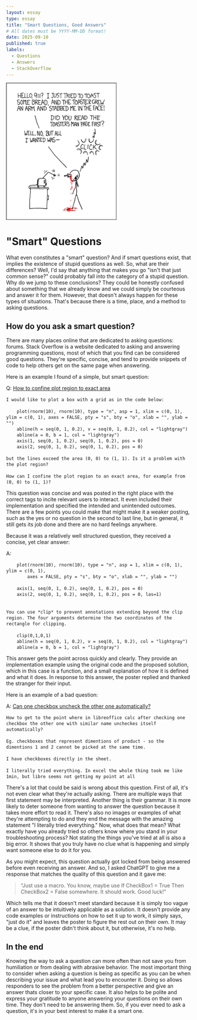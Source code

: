 ```yaml
---
layout: essay
type: essay
title: "Smart Questions, Good Answers"
# All dates must be YYYY-MM-DD format!
date: 2025-09-10
published: true
labels:
  - Questions
  - Answers
  - StackOverflow
---
```


<img width="300px" class="rounded float-start pe-4" src="../img/smart-questions/rtfm.png">

# "Smart" Questions

What even constitutes a "smart" question? And if smart questions exist, that implies the existence of stupid questions as well. So, what are their differences? Well, I'd say that anything that makes you go "isn't that just common sense?" could probably fall into the category of a stupid question. Why do we jump to these conclusions? They could be honestly confused about something that we already know and we could simply be courteous and answer it for them. However, that doesn't always happen for these types of situations. That's because there is a time, place, and a method to asking questions.

## How do you ask a smart question?

There are many places online that are dedicated to asking questions: forums. Stack Overflow is a website dedicated to asking and answering programming questions, most of which that you find can be considered good questions. They're specific, concise, and tend to provide snippets of code to help others get on the same page when answering. 

Here is an example I found of a simple, but smart question:  


Q: [How to confine plot region to exact area](https://stackoverflow.com/questions/60750125/how-to-confine-plot-region-to-exact-area)
```
I would like to plot a box with a grid as in the code below:

    plot(rnorm(10), rnorm(10), type = "n", asp = 1, xlim = c(0, 1), ylim = c(0, 1), axes = FALSE, pty = "s", bty = "o", xlab = "", ylab = "")
    abline(h = seq(0, 1, 0.2), v = seq(0, 1, 0.2), col = "lightgray")
    abline(a = 0, b = 1, col = "lightgray")
    axis(1, seq(0, 1, 0.2), seq(0, 1, 0.2), pos = 0)
    axis(2, seq(0, 1, 0.2), seq(0, 1, 0.2), pos = 0)

but the lines exceed the area (0, 0) to (1, 1). Is it a problem with the plot region?

How can I confine the plot region to an exact area, for example from (0, 0) to (1, 1)?
```  

This question was concise and was posted in the right place with the correct tags to incite relevant users to interact. It even included their implementation and specified the intended and unintended outcomes. There are a few points you could make that might make it a weaker posting, such as the yes or no question in the second to last line, but in general, it still gets its job done and there are no hard feelings anywhere.

Because it was a relatively well structured question, they received a concise, yet clear answer:

A: 
```
    plot(rnorm(10), rnorm(10), type = "n", asp = 1, xlim = c(0, 1), ylim = c(0, 1), 
        axes = FALSE, pty = "s", bty = "o", xlab = "", ylab = "")

    axis(1, seq(0, 1, 0.2), seq(0, 1, 0.2), pos = 0)
    axis(2, seq(0, 1, 0.2), seq(0, 1, 0.2), pos = 0, las=1)


You can use *clip* to prevent annotations extending beyond the clip region. The four arguments determine the two coordinates of the rectangle for clipping.

    clip(0,1,0,1)
    abline(h = seq(0, 1, 0.2), v = seq(0, 1, 0.2), col = "lightgray")
    abline(a = 0, b = 1, col = "lightgray")

```

This answer gets the point across quickly and clearly. They provide an implementation example using the original code and the proposed solution, which in this case is a function, and a small explanation of how it is defined and what it does. In response to this answer, the poster replied and thanked the stranger for their input.

Here is an example of a bad question:

A: [Can one checkbox uncheck the other one automatically?](https://stackoverflow.com/questions/79761613/can-one-checkbox-uncheck-the-other-one-automatically)
```
How to get to the point where in libreoffice calc after checking one checkbox the other one with similar name uncheckes itself automatically?

Eg. checkboxes that represent dimentions of product - so the dimentions 1 and 2 cannot be picked at the same time.

I have checkboxes directly in the sheet.

I literally tried everything. In excel the whole thing took me like 1min, but libre seems not getting my point at all
```  

There's a lot that could be said is wrong about this question. First of all, it's not even clear what they're actually asking. There are multiple ways that first statement may be interpreted. Another thing is their grammar. It is more likely to deter someone from wanting to answer the question because it takes more effort to read it. There's also no images or examples of what they're attempting to do and they end the message with the amazing statement "I literally tried everything." Now, what does that mean? What exactly have you already tried so others know where you stand in your troubleshooting process? Not stating the things you've tried at all is also a big error. It shows that you truly have no clue what is happening and simply want someone else to do it for you.

As you might expect, this question actually got locked from being answered before even receiving an answer. And so, I asked ChatGPT to give me a response that matches the quality of this question and it gave me:

> “Just use a macro. You know, maybe use If CheckBox1 = True Then CheckBox2 = False somewhere. It should work. Good luck!”

Which tells me that it doesn't meet standard because it is simply too vague of an answer to be intuitively applicable as a solution. It doesn't provide any code examples or instructions on how to set it up to work, it simply says, "just do it" and leaves the poster to figure the rest out on their own. It may be a clue, if the poster didn't think about it, but otherwise, it's no help.

## In the end

Knowing the way to ask a question can more often than not save you from humiliation or from dealing with abrasive behavior. The most important thing to consider when asking a question is being as specific as you can be when describing your issue and what lead you to encounter it. Doing so allows responders to see the problem from a better perspective and give an answer thats closer to your specific case. It also helps to be polite and express your gratitude to anyone answering your questions on their own time. They don't need to be answering them. So, if you ever need to ask a question, it's in your best interest to make it a smart one.